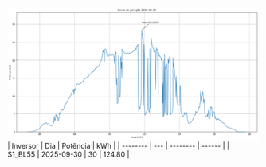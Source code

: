 ![My Image](30_09_2025-S1_BL55.png)
| Inversor | Dia | Potência | kWh    |
| -------- | --- | -------- | ------ |
| S1_BL55       | 2025-09-30  | 30       | 124.80 |